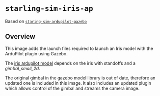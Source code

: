 # `starling-sim-iris-ap`

Based on [`staring-sim-ardupilot-gazebo`](../sim-ardupilot-gazebo)

## Overview

This image adds the launch files required to launch an Iris model with the ArduPilot plugin using Gazebo.

The [iris ardupilot model](https://github.com/khancyr/ardupilot_gazebo/tree/master/models/iris_with_ardupilot) depends on the iris with standoffs and a *gimbal_small_2d*. 

The original gimbal in the gazebo model library is out of date, therefore an updated one is included in this image. It also includes an updated plugin which allows control of the gimbal and streams the camera image. 
